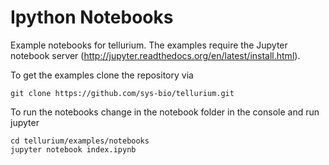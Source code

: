 # Ipython Notebooks
Example notebooks for tellurium. The examples require the Jupyter notebook server (http://jupyter.readthedocs.org/en/latest/install.html).

To get the examples clone the repository via
```
git clone https://github.com/sys-bio/tellurium.git
```
To run the notebooks change in the notebook folder in the console and run jupyter
```
cd tellurium/examples/notebooks
jupyter notebook index.ipynb
```
